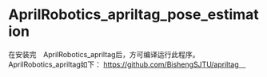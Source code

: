# AprilRobotics_apriltag_pose_estimation

在安装完　AprilRobotics_apriltag后，方可编译运行此程序。
AprilRobotics_apriltag如下：
https://github.com/BishengSJTU/apriltag　


